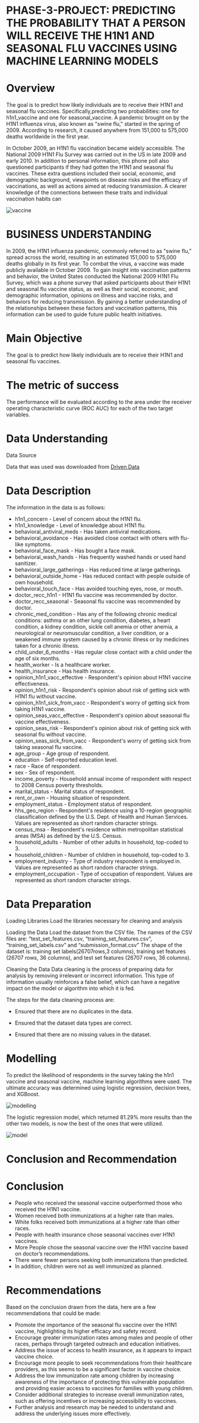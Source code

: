 # PHASE-3-PROJECT: PREDICTING THE PROBABILITY THAT A PERSON WILL RECEIVE THE H1N1 AND SEASONAL FLU VACCINES USING MACHINE LEARNING MODELS



# Overview


The goal is to predict how likely individuals are to receive their H1N1 and seasonal flu vaccines. 
Specifically,predicting two probabilities: one for h1n1_vaccine and one for seasonal_vaccine.
A pandemic brought on by the H1N1 influenza virus, also known as "swine flu," started in the spring of 2009. According to research, it caused anywhere from 151,000 to 575,000 deaths worldwide in the first year.

In October 2009, an H1N1 flu vaccination became widely accessible. The National 2009 H1N1 Flu Survey was carried out in the US in late 2009 and early 2010. In addition to personal information, this phone poll also questioned participants if they had gotten the H1N1 and seasonal flu vaccines. These extra questions included their social, economic, and demographic background, viewpoints on disease risks and the efficacy of vaccinations, as well as actions aimed at reducing transmission. A clearer knowledge of the connections between these traits and individual vaccination habits can

![vaccine](https://user-images.githubusercontent.com/22881701/218325070-031d25c5-359c-4aa0-bdb4-b4ea5097857a.jpg)



# BUSINESS UNDERSTANDING

In 2009, the H1N1 influenza pandemic, commonly referred to as "swine flu," spread across the world, resulting in an estimated 151,000 to 575,000 deaths globally in its first year. To combat the virus, a vaccine was made publicly available in October 2009. To gain insight into vaccination patterns and behavior, the United States conducted the National 2009 H1N1 Flu Survey, which was a phone survey that asked participants about their H1N1 and seasonal flu vaccine status, as well as their social, economic, and demographic information, opinions on illness and vaccine risks, and behaviors for reducing transmission. By gaining a better understanding of the relationships between these factors and vaccination patterns, this information can be used to guide future public health initiatives.



# Main Objective 

The goal is to predict how likely individuals are to receive their H1N1 and seasonal flu vaccines. 

# The metric of success
The performance will be evaluated according to the area under the receiver operating characteristic curve (ROC AUC) for each of the two target variables.


# Data Understanding 
Data Source

Data that was used was downloaded from  [Driven Data](https://www.drivendata.org/competitions/66/flu-shot-learning/page/210/)


# Data Description 

The information in the data is as follows:
* h1n1_concern - Level of concern about the H1N1 flu.
* h1n1_knowledge - Level of knowledge about H1N1 flu.
* behavioral_antiviral_meds - Has taken antiviral medications. 
* behavioral_avoidance - Has avoided close contact with others with flu-like symptoms. 
* behavioral_face_mask - Has bought a face mask. 
* behavioral_wash_hands - Has frequently washed hands or used hand sanitizer. 
* behavioral_large_gatherings - Has reduced time at large gatherings. 
* behavioral_outside_home - Has reduced contact with people outside of own household. 
* behavioral_touch_face - Has avoided touching eyes, nose, or mouth. 
* doctor_recc_h1n1 - H1N1 flu vaccine was recommended by doctor.
* doctor_recc_seasonal - Seasonal flu vaccine was recommended by doctor. 
* chronic_med_condition - Has any of the following chronic medical conditions: asthma or an other lung condition, diabetes, a heart condition, a kidney condition, sickle cell anemia or other anemia, a neurological or neuromuscular condition, a liver condition, or a weakened immune system caused by a chronic illness or by medicines taken for a chronic illness. 
* child_under_6_months - Has regular close contact with a child under the age of six months. 
* health_worker - Is a healthcare worker. 
* health_insurance - Has health insurance. 
* opinion_h1n1_vacc_effective - Respondent's opinion about H1N1 vaccine effectiveness.
* opinion_h1n1_risk - Respondent's opinion about risk of getting sick with H1N1 flu without vaccine.
* opinion_h1n1_sick_from_vacc - Respondent's worry of getting sick from taking H1N1 vaccine.
* opinion_seas_vacc_effective - Respondent's opinion about seasonal flu vaccine effectiveness.
* opinion_seas_risk - Respondent's opinion about risk of getting sick with seasonal flu without vaccine.
* opinion_seas_sick_from_vacc - Respondent's worry of getting sick from taking seasonal flu vaccine.
* age_group - Age group of respondent.
* education - Self-reported education level.
* race - Race of respondent.
* sex - Sex of respondent.
* income_poverty - Household annual income of respondent with respect to 2008 Census poverty thresholds.
* marital_status - Marital status of respondent.
* rent_or_own - Housing situation of respondent.
* employment_status - Employment status of respondent.
* hhs_geo_region - Respondent's residence using a 10-region geographic classification defined by the U.S. Dept. of Health and Human Services. Values are represented as short random character strings.
* census_msa - Respondent's residence within metropolitan statistical areas (MSA) as defined by the U.S. Census.
* household_adults - Number of other adults in household, top-coded to 3.
* household_children - Number of children in household, top-coded to 3.
* employment_industry - Type of industry respondent is employed in. Values are represented as short random character strings.
* employment_occupation - Type of occupation of respondent. Values are represented as short random character strings.



# Data Preparation

Loading Libraries
Load the libraries necessary for cleaning and analysis

Loading the Data
Load the dataset from the CSV file. The names of the CSV files are: “test_set_features.csv, “training_set_features.csv”, “training_set_labels.csv” and “submission_format.csv”
The shape of the dataset is: training set labels(26707rows,3 columns), training set features (26707 rows, 36 columns), and test set features (26707 rows, 36 columns). 

Cleaning the Data
Data cleaning is the process of preparing data for analysis by removing irrelevant or incorrect information. This type of information usually reinforces a false belief, which can have a negative impact on the model or algorithm into which it is fed.


The steps for the data cleaning process are:

* Ensured that there are no duplicates in the data.

* Ensured that the dataset data types are correct.

* Ensured that there are no missing values in the dataset.


# Modelling

To predict the likelihood of respondents in the survey taking the h1n1 vaccine and seasonal vaccine, machine learning algorithms were used.
The ultimate accuracy was determined using logistic regression, decision trees, and XGBoost.

![modelling](https://user-images.githubusercontent.com/22881701/218327274-45075b5c-f176-40de-a234-19cdc10a4840.png)

The logistic regression model, which returned 81.29% more results than the other two models, is now the best of the ones that were utilized.


![model](https://user-images.githubusercontent.com/22881701/218340781-3cd4fbba-297d-476c-8406-9714aacb0a0b.PNG)


# Conclusion and Recommendation 

# Conclusion

* People who received the seasonal vaccine outperformed those who received the H1N1 vaccine.
* Women received both immunizations at a higher rate than males.
* White folks received both immunizations at a higher rate than other races.
* People with health insurance chose seasonal vaccines over H1N1 vaccines.
* More People chose the seasonal vaccine over the H1N1 vaccine based on doctor’s recommendations.
* There were fewer persons seeking both immunizations than predicted.
* In addition, children were not as well immunized as planned.

# Recommendations 
Based on the conclusion drawn from the data, here are a few recommendations that could be made:
* Promote the importance of the seasonal flu vaccine over the H1N1 vaccine, highlighting its higher efficacy and safety record.
* Encourage greater immunization rates among males and people of other races, perhaps through targeted outreach and education initiatives.
* Address the issue of access to health insurance, as it appears to impact vaccine choice.
* Encourage more people to seek recommendations from their healthcare providers, as this seems to be a significant factor in vaccine choice.
* Address the low immunization rate among children by increasing awareness of the importance of protecting this vulnerable population and providing easier access to vaccines for families with young children.
* Consider additional strategies to increase overall immunization rates, such as offering incentives or increasing accessibility to vaccines.
* Further analysis and research may be needed to understand and address the underlying issues more effectively.





